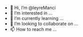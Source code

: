 - 👋 Hi, I’m @leyreManci
- 👀 I’m interested in ...
- 🌱 I’m currently learning ...
- 💞️ I’m looking to collaborate on ...
- 📫 How to reach me ...

<!---
leyreManci/leyreManci is a ✨ special ✨ repository because its `README.md` (this file) appears on your GitHub profile.
You can click the Preview link to take a look at your changes.
--->
